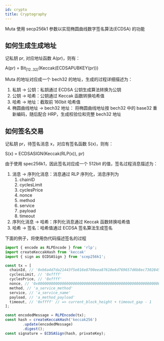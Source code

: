 ```yaml
---
id: crypto
title: Cryptography
---
```


Muta 使用 secp256k1 参数以实现椭圆曲线数字签名算法(ECDSA) 的功能

##  如何生成生成地址

记私钥 p*r*, 对应地址函数 A(p*r*)，则有：

A(p*r*) = Bit<sub>[12..32)</sub>(Keccak(ECDSAPUBKEY(p*r*)))

Muta 的地址对应成一个 bech32 的地址，生成的过程详细描述为：

1. 私钥 -> 公钥：私钥通过 ECDSA 公钥生成算法转换为公钥
2. 公钥 -> 哈希：公钥通过 Keccak 函数转换哈希值
3. 哈希 -> 地址：截取前 160bit 哈希值
4. 椭圆曲线地址 -> bech32 地址： 将椭圆曲线地址按 bech32 中的 base32 重新编码，随后配合 HRP，生成校验位和完整 bech32 地址

## 如何签名交易

记私钥 p*r*，待签名消息 x，对应有签名函数 S(x)，则有：

S(x) = ECDSASIGN(Keccak(RLP(x)), p*r*)

由于使用 spec256k1，因此签名对应成一个 512bit 的值，签名过程消息描述为：

1. 消息 -> 序列化消息：消息通过 RLP 序列化，消息序列为
   1. chainID
   2. cyclesLimit
   3. cyclesPrice
   4. nonce
   5. method
   6. service
   7. payload
   8. timeout
2. 序列化消息 -> 哈希：序列化消息通过 Keccak 函数转换哈希值
3. 哈希 -> 签名：哈希值通过 ECDSA 签名算法生成签名

下面的例子，将使用伪代码描述签名的过程

```typescript
import { encode as RLPEncode } from 'rlp';
import createKeccakHash from 'keccak'
import { sign as ECDSASign } from 'scep256k1';

const tx = [
  chainId, // '0xb6a4d7da21443f5e816e8700eea87610e6d769657d6b8ec73028457bf2ca4036'
  cyclesLimit, // '0xffff'
  cyclesPrice, // '0xffff'
  nonce, // '0x0000000000000000000000000000000000000000000000000000000000000000'
  method, // 'a_service_method' 
  service, // 'a_service_name'
  payload, // 'a_method_payload'
  timeout, // '0xffff' // => current_block_height + timeout_gap - 1
];

const encodedMessage = RLPEncode(tx);
const hash = createKeccakHash('keccak256')
		.update(encodedMessage)
		.digest();
const signature = ECDSASign(hash, privateKey);
```
